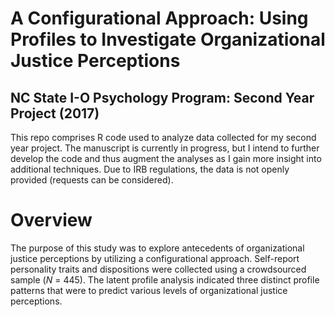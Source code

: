 # A Configurational Approach: Using Profiles to Investigate Organizational Justice Perceptions

## NC State I-O Psychology Program: Second Year Project (2017)

This repo comprises R code used to analyze data collected for my second year project. The manuscript is currently in progress, but I intend to further develop the code and thus augment the analyses as I gain more insight into additional techniques. Due to IRB regulations, the data is not openly provided (requests can be considered).

# Overview

The purpose of this study was to explore antecedents of organizational justice perceptions by utilizing a configurational approach. Self-report personality traits and dispositions were collected using a crowdsourced sample (*N* = 445). The latent profile analysis indicated three distinct profile patterns that were to predict various levels of organizational justice perceptions.
